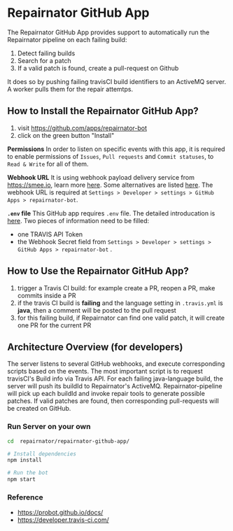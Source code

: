 # Repairnator GitHub App

The Repairnator GitHub App provides support to automatically run the Repairnator pipeline on each failing build:

1. Detect failing builds
2. Search for a patch
3. If a valid patch is found, create a pull-request on Github

It does so by pushing failing travisCI build identifiers to an ActiveMQ server. A worker pulls them for the repair attemtps.

## How to Install the Repairnator GitHub App?

1. visit https://github.com/apps/repairnator-bot
2. click on the green button "Install"


__Permissions__ In order to listen on specific events with this app, it is required to enable permissions of `Issues`, `Pull requests` and `Commit statuses`, to `Read & Write` for all of them.

__Webhook URL__ It is using webhook payload delivery service from https://smee.io, learn more [here](https://probot.github.io/docs/development/#manually-configuring-a-github-app). Some alternatives are listed [here](https://probot.github.io/docs/deployment/#deploy-the-app). The webhook  URL is required at `Settings > Developer > settings > GitHub Apps > repairnator-bot`.

__`.env` file__ This GitHub app requires `.env` file. The detailed introducation is [here](https://probot.github.io/docs/development/#manually-configuring-a-github-app). Two pieces of information need to be filled: 
* one TRAVIS API Token
* the Webhook Secret field from `Settings > Developer > settings > GitHub Apps > repairnator-bot` .


## How to Use the Repairnator GitHub App?

1. trigger a Travis CI build: for example create a PR, reopen a PR, make commits inside a PR
2. if the travis CI build is __failing__ and the language setting in `.travis.yml` is __java__, then a comment will be posted to the pull request
3. for this failing build, if Repairnator can find one valid patch, it will create one PR for the current PR

## Architecture Overview (for developers)

The server listens to several GitHub webhooks, and execute corresponding scripts based on the events. The most important script is to request travisCI's Build info via Travis API. For each failing java-language build, the server will push its buildId to Repairnator's ActiveMQ. Repairnator-pipeline will pick up each buildId and invoke repair tools to generate possible patches. If valid patches are found, then corresponding pull-requests will be created on GitHub.

### Run Server on your own

```sh
cd  repairnator/repairnator-github-app/

# Install dependencies
npm install

# Run the bot
npm start
```
### Reference

- https://probot.github.io/docs/
- https://developer.travis-ci.com/
